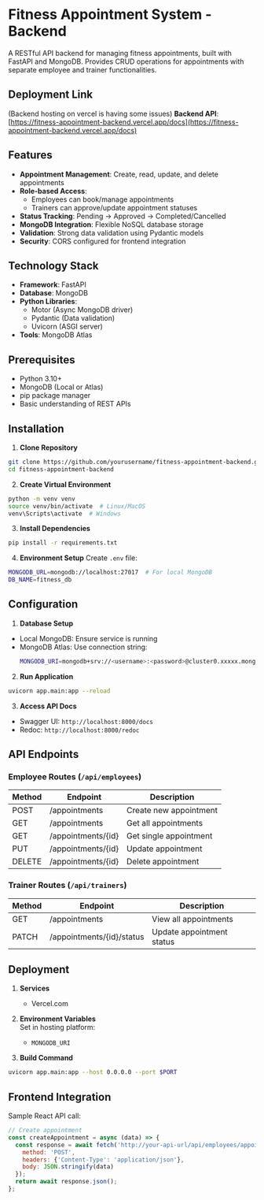 
# Fitness Appointment System - Backend

A RESTful API backend for managing fitness appointments, built with FastAPI and MongoDB. Provides CRUD operations for appointments with separate employee and trainer functionalities.

## Deployment Link
(Backend hosting on vercel is having some issues)
**Backend API**: [https://fitness-appointment-backend.vercel.app/docs](https://fitness-appointment-backend.vercel.app/docs)  


## Features

- **Appointment Management**: Create, read, update, and delete appointments
- **Role-based Access**:
  - Employees can book/manage appointments
  - Trainers can approve/update appointment statuses
- **Status Tracking**: Pending → Approved → Completed/Cancelled
- **MongoDB Integration**: Flexible NoSQL database storage
- **Validation**: Strong data validation using Pydantic models
- **Security**: CORS configured for frontend integration

## Technology Stack

- **Framework**: FastAPI
- **Database**: MongoDB
- **Python Libraries**:
  - Motor (Async MongoDB driver)
  - Pydantic (Data validation)
  - Uvicorn (ASGI server)
- **Tools**: MongoDB Atlas

## Prerequisites

- Python 3.10+
- MongoDB (Local or Atlas)
- pip package manager
- Basic understanding of REST APIs

## Installation

1. **Clone Repository**
```bash
git clone https://github.com/yourusername/fitness-appointment-backend.git
cd fitness-appointment-backend
```

2. **Create Virtual Environment**
```bash
python -m venv venv
source venv/bin/activate  # Linux/MacOS
venv\Scripts\activate  # Windows
```

3. **Install Dependencies**
```bash
pip install -r requirements.txt
```

4. **Environment Setup**
Create `.env` file:
```bash
MONGODB_URL=mongodb://localhost:27017  # For local MongoDB
DB_NAME=fitness_db
```

## Configuration

1. **Database Setup**
- Local MongoDB: Ensure service is running
- MongoDB Atlas: Use connection string:
  ```bash
  MONGODB_URI=mongodb+srv://<username>:<password>@cluster0.xxxxx.mongodb.net/db_name
  ```

2. **Run Application**
```bash
uvicorn app.main:app --reload
```

3. **Access API Docs**
- Swagger UI: `http://localhost:8000/docs`
- Redoc: `http://localhost:8000/redoc`

## API Endpoints

### Employee Routes (`/api/employees`)
| Method | Endpoint              | Description                |
|--------|-----------------------|----------------------------|
| POST   | /appointments         | Create new appointment     |
| GET    | /appointments         | Get all appointments       |
| GET    | /appointments/{id}    | Get single appointment     |
| PUT    | /appointments/{id}    | Update appointment         |
| DELETE | /appointments/{id}    | Delete appointment         |

### Trainer Routes (`/api/trainers`)
| Method | Endpoint              | Description                |
|--------|-----------------------|----------------------------|
| GET    | /appointments         | View all appointments      |
| PATCH  | /appointments/{id}/status | Update appointment status |

## Deployment

1. **Services**
   - Vercel.com

2. **Environment Variables**  
   Set in hosting platform:
   - `MONGODB_URI`

3. **Build Command**
```bash
uvicorn app.main:app --host 0.0.0.0 --port $PORT
```

## Frontend Integration

Sample React API call:
```javascript
// Create appointment
const createAppointment = async (data) => {
  const response = await fetch('http://your-api-url/api/employees/appointments', {
    method: 'POST',
    headers: {'Content-Type': 'application/json'},
    body: JSON.stringify(data)
  });
  return await response.json();
};
```